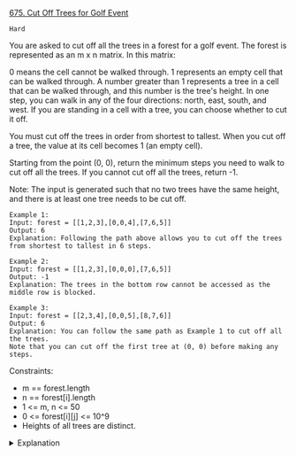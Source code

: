 [675. Cut Off Trees for Golf Event](https://leetcode.com/problems/cut-off-trees-for-golf-event/)

`Hard`

You are asked to cut off all the trees in a forest for a golf event. The forest is represented as an m x n matrix. In this matrix:

0 means the cell cannot be walked through.
1 represents an empty cell that can be walked through.
A number greater than 1 represents a tree in a cell that can be walked through, and this number is the tree's height.
In one step, you can walk in any of the four directions: north, east, south, and west. If you are standing in a cell with a tree, you can choose whether to cut it off.

You must cut off the trees in order from shortest to tallest. When you cut off a tree, the value at its cell becomes 1 (an empty cell).

Starting from the point (0, 0), return the minimum steps you need to walk to cut off all the trees. If you cannot cut off all the trees, return -1.

Note: The input is generated such that no two trees have the same height, and there is at least one tree needs to be cut off.

```
Example 1:
Input: forest = [[1,2,3],[0,0,4],[7,6,5]]
Output: 6
Explanation: Following the path above allows you to cut off the trees from shortest to tallest in 6 steps.

Example 2:
Input: forest = [[1,2,3],[0,0,0],[7,6,5]]
Output: -1
Explanation: The trees in the bottom row cannot be accessed as the middle row is blocked.

Example 3:
Input: forest = [[2,3,4],[0,0,5],[8,7,6]]
Output: 6
Explanation: You can follow the same path as Example 1 to cut off all the trees.
Note that you can cut off the first tree at (0, 0) before making any steps.
```

Constraints:

- m == forest.length
- n == forest[i].length
- 1 <= m, n <= 50
- 0 <= forest[i][j] <= 10^9
- Heights of all trees are distinct.

<details>
<summary>Explanation</summary>

[HuifengGuan](https://www.youtube.com/watch?v=j8CychBmsvA)
</details>